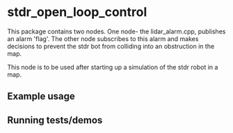 # stdr_open_loop_control

This package contains two nodes. One node- the lidar_alarm.cpp, publishes an alarm 'flag'. The other node subscribes to this alarm and makes decisions to prevent the stdr bot from colliding into an obstruction in the map.

This node is to be used after starting up a simulation of the stdr robot in a map.


## Example usage

## Running tests/demos
    
